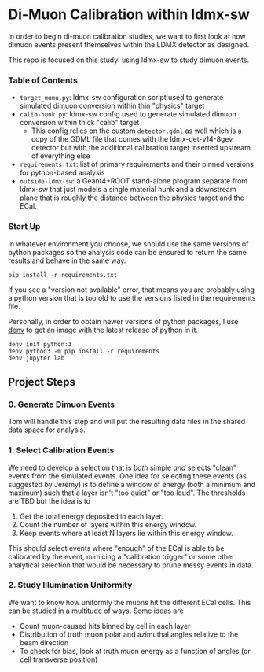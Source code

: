 # Di-Muon Calibration within ldmx-sw
In order to begin di-muon calibration studies, we want to first look at
how dimuon events present themselves within the LDMX detector as designed.

This repo is focused on this study: using ldmx-sw to study dimuon events.

### Table of Contents
- `target_mumu.py`: ldmx-sw configuration script used to generate simulated dimuon conversion within thin "physics" target
- `calib-hunk.py`: ldmx-sw config used to generate simulated dimuon conversion within thick "calib" target
  - This config relies on the custom `detector.gdml` as well which is a copy of the GDML file that comes with
    the ldmx-det-v14-8gev detector but with the additional calibration target inserted upstream of everything else
- `requirements.txt`: list of primary requirements and their pinned versions for python-based analysis
- `outside-ldmx-sw`: a Geant4+ROOT stand-alone program separate from ldmx-sw that just models a single material hunk and a downstream plane that is roughly the distance between the physics target and the ECal.

### Start Up
In whatever environment you choose, we should use the same versions of python packages
so the analysis code can be ensured to return the same results and behave in the same
way.
```
pip install -r requirements.txt
```
If you see a "version not available" error, that means you are probably using a python
version that is too old to use the versions listed in the requirements file.

Personally, in order to obtain newer versions of python packages, I use 
[denv](https://tomeichlersmith.github.io/denv/) to
get an image with the latest release of python in it.
```
denv init python:3
denv python3 -m pip install -r requirements
denv jupyter lab
```

## Project Steps

### 0. Generate Dimuon Events
Tom will handle this step and will put the resulting data files in the shared data space for analysis.

### 1. Select Calibration Events
We need to develop a selection that is _both_ simple _and_ selects "clean" events from the simulated events.
One idea for selecting these events (as suggested by Jeremy) is to define a window of energy (both a minimum
and maximum) such that a layer isn't "too quiet" or "too loud". The thresholds are TBD but the idea is to
1. Get the total energy deposited in each layer.
2. Count the number of layers within this energy window.
3. Keep events where at least N layers lie within this energy window.

This should select events where "enough" of the ECal is able to be calibrated by the event, mimicing a
"calibration trigger" or some other analytical selection that would be necessary to prune messy events
in data.

### 2. Study Illumination Uniformity
We want to know how uniformly the muons hit the different ECal cells. This can be studied in a multitude
of ways. Some ideas are

- Count muon-caused hits binned by cell in each layer
- Distribution of truth muon polar and azimuthal angles relative to the beam direction
- To check for bias, look at truth muon energy as a function of angles (or cell transverse position)
